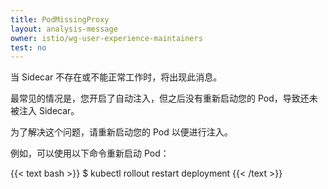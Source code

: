 ```yaml
---
title: PodMissingProxy
layout: analysis-message
owner: istio/wg-user-experience-maintainers
test: no
---
```


当 Sidecar 不存在或不能正常工作时，将出现此消息。

最常见的情况是，您开启了自动注入，但之后没有重新启动您的 Pod，导致还未被注入 Sidecar。

为了解决这个问题，请重新启动您的 Pod 以便进行注入。

例如，可以使用以下命令重新启动 Pod：

{{< text bash >}}
$ kubectl rollout restart deployment
{{< /text >}}
